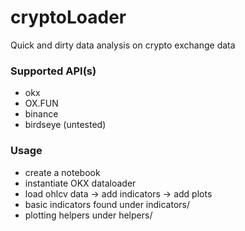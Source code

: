 # cryptoLoader
Quick and dirty data analysis on crypto exchange data 

### Supported API(s)  
- okx 
- OX.FUN
- binance
- birdseye (untested) 

### Usage 
- create a notebook 
- instantiate OKX dataloader
- load ohlcv data -> add indicators -> add plots 
- basic indicators found under indicators/ 
- plotting helpers under helpers/

